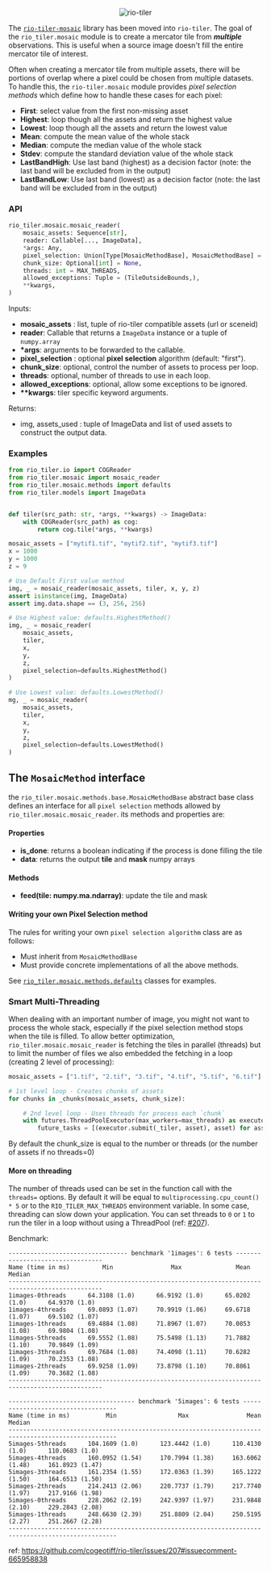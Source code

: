 
<p align="center">
  <img src="https://user-images.githubusercontent.com/10407788/57467798-30505800-7251-11e9-9bde-6f50801dc851.png" style="max-width: 800px;" alt="rio-tiler"></a>
</p>

The [`rio-tiler-mosaic`](https://github.com/cogeotiff/rio-tiler-mosaic) library has been moved into `rio-tiler`. The goal of the
`rio_tiler.mosaic` module is to create a mercator tile from **_multiple_**
observations. This is useful when a source image doesn't fill the entire
mercator tile of interest.

Often when creating a mercator tile from multiple assets, there will be portions
of overlap where a pixel could be chosen from multiple datasets. To handle this,
the `rio-tiler.mosaic` module provides _pixel selection methods_ which define
how to handle these cases for each pixel:

- **First**: select value from the first non-missing asset
- **Highest**: loop though all the assets and return the highest value
- **Lowest**: loop though all the assets and return the lowest value
- **Mean**: compute the mean value of the whole stack
- **Median**: compute the median value of the whole stack
- **Stdev**: compute the standard deviation value of the whole stack
- **LastBandHigh**: Use last band (highest) as a decision factor (note: the last band will be excluded from in the output)
- **LastBandLow**: Use last band (lowest) as a decision factor (note: the last band will be excluded from in the output)

### API

```python
rio_tiler.mosaic.mosaic_reader(
    mosaic_assets: Sequence[str],
    reader: Callable[..., ImageData],
    *args: Any,
    pixel_selection: Union[Type[MosaicMethodBase], MosaicMethodBase] = FirstMethod,
    chunk_size: Optional[int] = None,
    threads: int = MAX_THREADS,
    allowed_exceptions: Tuple = (TileOutsideBounds,),
    **kwargs,
)
```
Inputs:

- **mosaic_assets** : list, tuple of rio-tiler compatible assets (url or sceneid)
- **reader**: Callable that returns a `ImageData` instance or a tuple of `numpy.array`
- **\*args**: arguments to be forwarded to the callable.
- **pixel_selection** : optional **pixel selection** algorithm (default: "first").
- **chunk_size**: optional, control the number of assets to process per loop.
- **threads**: optional, number of threads to use in each loop.
- **allowed_exceptions**: optional, allow some exceptions to be ignored.
- **\*\*kwargs**: tiler specific keyword arguments.

Returns:
- img, assets_used : tuple of ImageData and list of used assets to construct the output data.

### Examples

```python
from rio_tiler.io import COGReader
from rio_tiler.mosaic import mosaic_reader
from rio_tiler.mosaic.methods import defaults
from rio_tiler.models import ImageData


def tiler(src_path: str, *args, **kwargs) -> ImageData:
    with COGReader(src_path) as cog:
        return cog.tile(*args, **kwargs)

mosaic_assets = ["mytif1.tif", "mytif2.tif", "mytif3.tif"]
x = 1000
y = 1000
z = 9

# Use Default First value method
img, _ = mosaic_reader(mosaic_assets, tiler, x, y, z)
assert isinstance(img, ImageData)
assert img.data.shape == (3, 256, 256)

# Use Highest value: defaults.HighestMethod()
img, _ = mosaic_reader(
    mosaic_assets,
    tiler,
    x,
    y,
    z,
    pixel_selection=defaults.HighestMethod()
)

# Use Lowest value: defaults.LowestMethod()
mg, _ = mosaic_reader(
    mosaic_assets,
    tiler,
    x,
    y,
    z,
    pixel_selection=defaults.LowestMethod()
)
```

## The `MosaicMethod` interface

the `rio_tiler.mosaic.methods.base.MosaicMethodBase` abstract base class defines an interface for all `pixel selection` methods allowed by `rio_tiler.mosaic.mosaic_reader`. its methods and properties are:

#### Properties

- **is_done**: returns a boolean indicating if the process is done filling the tile
- **data**: returns the output **tile** and **mask** numpy arrays

#### Methods

- **feed(tile: numpy.ma.ndarray)**: update the tile and mask

#### Writing your own Pixel Selection method

The rules for writing your own `pixel selection algorithm` class are as follows:

- Must inherit from `MosaicMethodBase`
- Must provide concrete implementations of all the above methods.

See [`rio_tiler.mosaic.methods.defaults`](https://github.com/cogeotiff/rio-tiler/blob/master/rio_tiler/mosaic/methods/defaults.py) classes for examples.

### Smart Multi-Threading

When dealing with an important number of image, you might not want to process the whole stack, especially if the pixel selection method stops when the tile is filled. To allow better optimization, `rio_tiler.mosaic.mosaic_reader` is fetching the tiles in parallel (threads) but to limit the number of files we also embedded the fetching in a loop (creating 2 level of processing):

```python
mosaic_assets = ["1.tif", "2.tif", "3.tif", "4.tif", "5.tif", "6.tif"]

# 1st level loop - Creates chunks of assets
for chunks in _chunks(mosaic_assets, chunk_size):

    # 2nd level loop - Uses threads for process each `chunk`
    with futures.ThreadPoolExecutor(max_workers=max_threads) as executor:
        future_tasks = [(executor.submit(_tiler, asset), asset) for asset in chunks]
```
By default the chunk_size is equal to the number or threads (or the number of assets if no threads=0)

#### More on threading

The number of threads used can be set in the function call with the `threads=` options. By default it will be equal to `multiprocessing.cpu_count() * 5` or to the `RIO_TILER_MAX_THREADS` environment variable.
In some case, threading can slow down your application. You can set threads to `0` or `1` to run the tiler in a loop without using a ThreadPool (ref: [#207](https://github.com/cogeotiff/rio-tiler/issues/207)).

Benchmark:
```
--------------------------------- benchmark '1images': 6 tests ---------------------------------
Name (time in ms)         Min                Max               Mean             Median
------------------------------------------------------------------------------------------------
1images-0threads      64.3108 (1.0)      66.9192 (1.0)      65.0202 (1.0)      64.9370 (1.0)
1images-4threads      69.0893 (1.07)     70.9919 (1.06)     69.6718 (1.07)     69.5102 (1.07)
1images-1threads      69.4884 (1.08)     71.8967 (1.07)     70.0853 (1.08)     69.9804 (1.08)
1images-5threads      69.5552 (1.08)     75.5498 (1.13)     71.7882 (1.10)     70.9849 (1.09)
1images-3threads      69.7684 (1.08)     74.4098 (1.11)     70.6282 (1.09)     70.2353 (1.08)
1images-2threads      69.9258 (1.09)     73.8798 (1.10)     70.8861 (1.09)     70.3682 (1.08)
------------------------------------------------------------------------------------------------

----------------------------------- benchmark '5images': 6 tests -----------------------------------
Name (time in ms)          Min                 Max                Mean              Median
----------------------------------------------------------------------------------------------------
5images-5threads      104.1609 (1.0)      123.4442 (1.0)      110.4130 (1.0)      110.0683 (1.0)
5images-4threads      160.0952 (1.54)     170.7994 (1.38)     163.6062 (1.48)     161.8923 (1.47)
5images-3threads      161.2354 (1.55)     172.0363 (1.39)     165.1222 (1.50)     164.6513 (1.50)
5images-2threads      214.2413 (2.06)     220.7737 (1.79)     217.7740 (1.97)     217.9166 (1.98)
5images-0threads      228.2062 (2.19)     242.9397 (1.97)     231.9848 (2.10)     229.2843 (2.08)
5images-1threads      248.6630 (2.39)     251.8809 (2.04)     250.5195 (2.27)     251.2667 (2.28)
----------------------------------------------------------------------------------------------------
```
ref: https://github.com/cogeotiff/rio-tiler/issues/207#issuecomment-665958838

